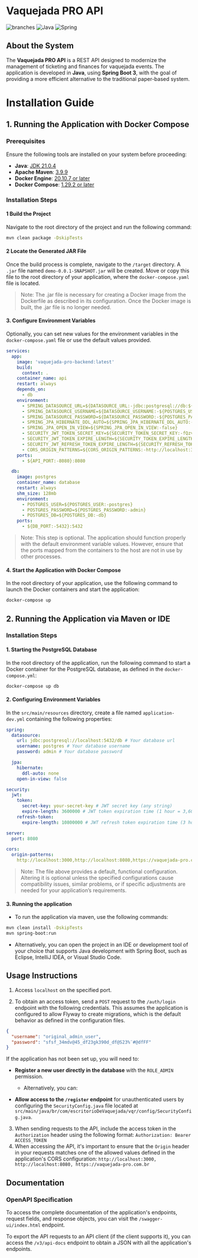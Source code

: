 # Vaquejada PRO API

![branches](https://badgen.net/github/branches/EscritorioDeVaquejada/vqr-backend)
![Java](https://img.shields.io/badge/java-%23ED8B00?style=flat&logo=openjdk&logoColor=white)
![Spring](https://img.shields.io/badge/spring-%236DB33F?style=flat&logo=spring&logoColor=white)

## About the System
The **Vaquejada PRO API** is a REST API designed to modernize the management of ticketing and finances for vaquejada events. The application is developed in **Java**, using **Spring Boot 3**, with the goal of providing a more efficient alternative to the traditional paper-based system.


# Installation Guide

## 1. Running the Application with Docker Compose

### Prerequisites

Ensure the following tools are installed on your system before proceeding:

- **Java**: [JDK 21.0.4](https://www.oracle.com/br/java/technologies/downloads/#java21)
- **Apache Maven**: [3.9.9](https://maven.apache.org/download.cgi)
- **Docker Engine**: [20.10.7 or later](https://docs.docker.com/engine/install/)
- **Docker Compose**: [1.29.2 or later](https://docs.docker.com/compose/install/)

### Installation Steps

#### 1 Build the Project

Navigate to the root directory of the project and run the following command:

```bash
mvn clean package -DskipTests
```
#### 2 Locate the Generated JAR File

Once the build process is complete, navigate to the `/target` directory. A `.jar` file named `demo-0.0.1-SNAPSHOT.jar` will be created. Move or copy this file to the root directory of your application, where the `docker-compose.yaml` file is located.

>Note: The .jar file is necessary for creating a Docker image from the Dockerfile as described in its configuration. Once the Docker image is built, the .jar file is no longer needed.


#### 3. Configure Environment Variables

Optionally, you can set new values for the environment variables in the `docker-compose.yaml` file or use the default values provided.

```yaml
services:
  app:
    image: 'vaquejada-pro-backend:latest'
    build:
      context: .
    container_name: api
    restart: always
    depends_on:
      - db
    environment:
      - SPRING_DATASOURCE_URL=${DATASOURCE_URL:-jdbc:postgresql://db:${DB_PORT:-5432}/${POSTGRES_DB:-db}}
      - SPRING_DATASOURCE_USERNAME=${DATASOURCE_USERNAME:-${POSTGRES_USER:-postgres}}
      - SPRING_DATASOURCE_PASSWORD=${DATASOURCE_PASSWORD:-${POSTGRES_PASSWORD:-admin}}
      - SPRING_JPA_HIBERNATE_DDL_AUTO=${SPRING_JPA_HIBERNATE_DDL_AUTO:-none}
      - SPRING_JPA_OPEN_IN_VIEW=${SPRING_JPA_OPEN_IN_VIEW:-false}
      - SECURITY_JWT_TOKEN_SECRET_KEY=${SECURITY_TOKEN_SECRET_KEY:-fQzvKofPe1erX4xLqt9f/UL15vi2PQh54QJoBT2QGO0=}
      - SECURITY_JWT_TOKEN_EXPIRE_LENGTH=${SECURITY_TOKEN_EXPIRE_LENGTH:-10800000}
      - SECURITY_JWT_REFRESH_TOKEN_EXPIRE_LENGTH=${SECURITY_REFRESH_TOKEN_EXPIRE_LENGTH:-14400000}
      - CORS_ORIGIN_PATTERNS=${CORS_ORIGIN_PATTERNS:-http://localhost:3000,http://localhost:8080,https://vaquejada-pro.com.br}
    ports:
      - ${API_PORT:-8080}:8080

  db:
    image: postgres
    container_name: database
    restart: always
    shm_size: 128mb
    environment:
      - POSTGRES_USER=${POSTGRES_USER:-postgres}
      - POSTGRES_PASSWORD=${POSTGRES_PASSWORD:-admin}
      - POSTGRES_DB=${POSTGRES_DB:-db}
    ports:
      - ${DB_PORT:-5432}:5432
```
>Note: This step is optional. The application should function properly with the default environment variable values. However, ensure that the ports mapped from the containers to the host are not in use by other processes.

#### 4. Start the Application with Docker Compose

In the root directory of your application, use the following command to launch the Docker containers and start the application:

```bash
docker-compose up
```
## 2. Running the Application via Maven or IDE

### Installation Steps

#### 1. Starting the PostgreSQL Database

In the root directory of the application, run the following command to start a Docker container for the PostgreSQL database, as defined in the `docker-compose.yml`:

```bash
docker-compose up db
```

#### 2. Configuring Environment Variables

In the `src/main/resources` directory, create a file named `application-dev.yml` containing the following properties:

```yml
spring:
  datasource:
    url: jdbc:postgresql://localhost:5432/db # Your database url
    username: postgres # Your database username
    password: admin # Your database password

  jpa:
    hibernate:
      ddl-auto: none
    open-in-view: false

security:
  jwt:
    token:
      secret-key: your-secret-key # JWT secret key (any string)
      expire-length: 3600000 # JWT token expiration time (1 hour = 3,600,000 ms)
    refresh-token:
      expire-length: 10800000 # JWT refresh token expiration time (3 hours = 10,800,000 ms)

server:
  port: 8080

cors:
  origin-patterns:
    http://localhost:3000,http://localhost:8080,https://vaquejada-pro.com.br
```
>Note: The file above provides a default, functional configuration. Altering it is optional unless the specified configurations cause compatibility issues, similar problems, or if specific adjustments are needed for your application’s requirements.


#### 3. Running the application

- To run the application via maven, use the following commands:

```bash
mvn clean install -DskipTests
mvn spring-boot:run
```
- Alternatively, you can open the project in an IDE or development tool of your choice that supports Java development with Spring Boot, such as Eclipse, IntelliJ IDEA, or Visual Studio Code.


## Usage Instructions

1. Access `localhost` on the specified port.

2. To obtain an access token, send a `POST` request to the `/auth/login` endpoint with the following credentials. This assumes the application is configured to allow Flyway to create migrations, which is the default behavior as defined in the configuration files.

```json
{
  "username": "original_admin_user",
  "password": "sfsf_34mdv@45_df23gk390d_df@S23%¨#@dfFF"
}
```
If the application has not been set up, you will need to:

- **Register a new user directly in the database** with the `ROLE_ADMIN` permission.

    - Alternatively, you can:

- **Allow access to the `/register` endpoint** for unauthenticated users by configuring the `SecurityConfig.java` file located at `src/main/java/br/com/escritorioDeVaquejada/vqr/config/SecurityConfig.java`.

3. When sending requests to the API, include the access token in the `Authorization` header using the following format:
   `Authorization: Bearer ACCESS_TOKEN`
4. When accessing the API, it's important to ensure that the `Origin` header in your requests matches one of the allowed values defined in the application's CORS configuration: `http://localhost:3000, http://localhost:8080, https://vaquejada-pro.com.br`


## Documentation

### OpenAPI Specification

To access the complete documentation of the application's endpoints, request fields, and response objects, you can visit the `/swagger-ui/index.html` endpoint.

To export the API requests to an API client (if the client supports it), you can access the `/v3/api-docs` endpoint to obtain a JSON with all the application's endpoints.
